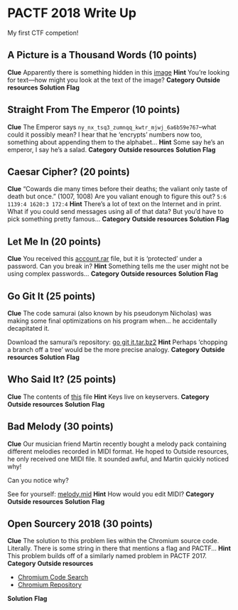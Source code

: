 # PACTF 2018 Write Up

My first CTF competion!

## A Picture is a Thousand Words (10 points)
**Clue**
Apparently there is something hidden in this [image](A-Picture-is-a-Thousand-Words/image.d25eefefc427.jpg)
**Hint**
You’re looking for text—how might you look at the text of the image?
**Category**
**Outside resources**
**Solution**
**Flag**

## Straight From The Emperor (10 points)
**Clue**
The Emperor says `ny_nx_tsq3_zumnqq_kwtr_mjwj_6a6b59e767`–what could it possibly mean? I hear that he ‘encrypts’ numbers now too, something about appending them to the alphabet…
**Hint**
Some say he’s an emperor, I say he’s a salad.
**Category**
**Outside resources**
**Solution**
**Flag**

## Caesar Cipher? (20 points)
**Clue**
“Cowards die many times before their deaths; the valiant only taste of death but once.” (1007, 1008) Are you valiant enough to figure this out?
`5:6 1139:4 1620:3 172:4`
**Hint**
There’s a lot of text on the Internet and in print. What if you could send messages using all of that data? But you’d have to pick something pretty famous…
**Category**
**Outside resources**
**Solution**
**Flag**

## Let Me In (20 points)
**Clue**
You received this [account.rar](Let-Me-In/account.5a52b336da78.rar) file, but it is ‘protected’ under a password. Can you break in?
**Hint**
Something tells me the user might not be using complex passwords…
**Category**
**Outside resources**
**Solution**
**Flag**

## Go Git It (25 points)
**Clue**
The code samurai (also known by his pseudonym Nicholas) was making some final optimizations on his program when… he accidentally decapitated it.

Download the samurai’s repository: [go git it.tar.bz2](Go-Git-It/go_git_it.tar.427f1b62f4aa.bz2)
**Hint**
Perhaps ‘chopping a branch off a tree’ would be the more precise analogy. 
**Category**
**Outside resources**
**Solution**
**Flag**

## Who Said It? (25 points)
**Clue**
The contents of [this](Who-Said-It?/message.txt) file
**Hint**
Keys live on keyservers.
**Category**
**Outside resources**
**Solution**
**Flag**

## Bad Melody (30 points)
**Clue**
Our musician friend Martin recently bought a melody pack containing different melodies recorded in MIDI format. He hoped to Outside resources, he only received one MIDI file. It sounded awful, and Martin quickly noticed why!

Can you notice why?

See for yourself: [melody.mid](Bad-Melody/melody.4f1964921e6a.mid)
**Hint**
How would you edit MIDI?
**Category**
**Outside resources**
**Solution**
**Flag**

## Open Sourcery 2018 (30 points)
**Clue**
The solution to this problem lies within the Chromium source code. Literally. There is some string in there that mentions a flag and PACTF…
**Hint**
This problem builds off of a similarly named problem in PACTF 2017.
**Category**
**Outside resources**

 - [Chromium Code Search](https://cs.chromium.org/)
 - [Chromium Repository](https://github.com/chromium/chromium)

**Solution**
**Flag**

